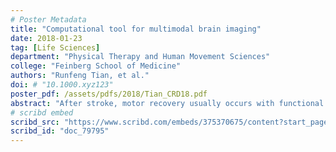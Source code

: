 ```yaml
---
# Poster Metadata
title: "Computational tool for multimodal brain imaging"
date: 2018-01-23
tag: [Life Sciences]
department: "Physical Therapy and Human Movement Sciences"
college: "Feinberg School of Medicine"
authors: "Runfeng Tian, et al."
doi: # "10.1000.xyz123"
poster_pdf: /assets/pdfs/2018/Tian_CRD18.pdf
abstract: "After stroke, motor recovery usually occurs with functional changes in the sensorimotor network rather than healing damaged brain areas. Clinical assessments and structural brain imaging techniques (CT/MRI) provide an overview of stroke severity and anatomical damages but cannot reveal the dynamic changes of brain function. Electroencephalography (EEG) as a non-invasive electrophysiological technique provides excellent temporal resolution to capture the dynamics of cortical activity. The state-of-the-art challenge of EEG is its limited spatial resolution. This study aims to introduce a computational tool based on the multimodal brain imaging to improve the spatial resolution of EEG for studying stroke. The 62-channel EEG, structural MRI and diffusion weighted MRI (DWI) were recorded from 10 chronic stroke patients and 8 age-matched healthy controls. During EEG acquisition they received electrical somatosensory stimulation of index finger. We used a multivariate autoregressive model to formulate the directional interactions between EEG sources. The parameters in the model are constrained by the subject-specific anatomical connections inferred from the DWI to improve the spatial resolution of EEG. Moreover, the source dynamics are combined to track the signal propagation in the cortex using sub-space representation. We found the expected source activity at the contralateral sensorimotor areas for the healthy controls. The differences of active sources and their connectivity are shown between stroke patients and control subjects, although the interpretation of these results regarding to neuroplasticity is yet to be performed. This study paves the way towards the precise modelling of functional changes in the brain after stroke using EEG."
# scribd embed
scribd_src: "https://www.scribd.com/embeds/375370675/content?start_page=1&view_mode=scroll&access_key=key-M1pBsoQlG1mnFiXMLCxA&show_recommendations=true"
scribd_id: "doc_79795"
---
```

